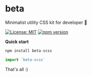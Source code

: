 # beta

Minimalist utility CSS kit for developer 💾

[![License: MIT](https://img.shields.io/badge/license-MIT-blue.svg)](https://github.com/Wifsimster/beta/blob/master/LICENSE)
[![npm version](https://badge.fury.io/js/beta-scss.svg)](https://www.npmjs.com/package/beta-scss)

**Quick start**

```javascript
npm install beta-scss
```

```javascript
import `beta-scss`
```

That's all :)
